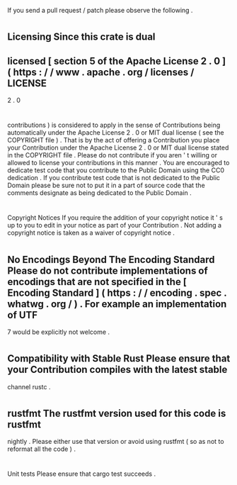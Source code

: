 If
you
send
a
pull
request
/
patch
please
observe
the
following
.
#
#
Licensing
Since
this
crate
is
dual
-
licensed
[
section
5
of
the
Apache
License
2
.
0
]
(
https
:
/
/
www
.
apache
.
org
/
licenses
/
LICENSE
-
2
.
0
#
contributions
)
is
considered
to
apply
in
the
sense
of
Contributions
being
automatically
under
the
Apache
License
2
.
0
or
MIT
dual
license
(
see
the
COPYRIGHT
file
)
.
That
is
by
the
act
of
offering
a
Contribution
you
place
your
Contribution
under
the
Apache
License
2
.
0
or
MIT
dual
license
stated
in
the
COPYRIGHT
file
.
Please
do
not
contribute
if
you
aren
'
t
willing
or
allowed
to
license
your
contributions
in
this
manner
.
You
are
encouraged
to
dedicate
test
code
that
you
contribute
to
the
Public
Domain
using
the
CC0
dedication
.
If
you
contribute
test
code
that
is
not
dedicated
to
the
Public
Domain
please
be
sure
not
to
put
it
in
a
part
of
source
code
that
the
comments
designate
as
being
dedicated
to
the
Public
Domain
.
#
#
Copyright
Notices
If
you
require
the
addition
of
your
copyright
notice
it
'
s
up
to
you
to
edit
in
your
notice
as
part
of
your
Contribution
.
Not
adding
a
copyright
notice
is
taken
as
a
waiver
of
copyright
notice
.
#
#
No
Encodings
Beyond
The
Encoding
Standard
Please
do
not
contribute
implementations
of
encodings
that
are
not
specified
in
the
[
Encoding
Standard
]
(
https
:
/
/
encoding
.
spec
.
whatwg
.
org
/
)
.
For
example
an
implementation
of
UTF
-
7
would
be
explicitly
not
welcome
.
#
#
Compatibility
with
Stable
Rust
Please
ensure
that
your
Contribution
compiles
with
the
latest
stable
-
channel
rustc
.
#
#
rustfmt
The
rustfmt
version
used
for
this
code
is
rustfmt
-
nightly
.
Please
either
use
that
version
or
avoid
using
rustfmt
(
so
as
not
to
reformat
all
the
code
)
.
#
#
Unit
tests
Please
ensure
that
cargo
test
succeeds
.
